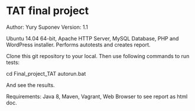 # TAT final project

Author: Yury Suponev
Version: 1.1

Ubuntu 14.04 64-bit, Apache HTTP Server, MySQL Database, PHP and WordPress installer.
Performs autotests and creates report.

Clone this git repository to your local. Then use following commands to run tests:

cd Final_project_TAT
autorun.bat

And see the results.

Requirements:
Java 8, Maven, Vagrant, Web Browser to see report as html doc.
